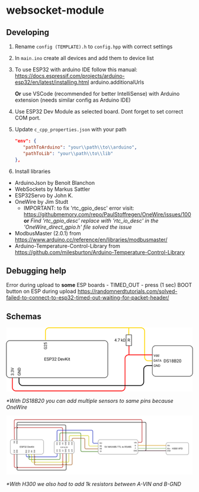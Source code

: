 # websocket-module

## Developing

1. Rename `config (TEMPLATE).h` to `config.hpp` with correct settings

1. In `main.ino` create all devices and add them to device list

1. To use ESP32 with arduino IDE follow this manual:
   https://docs.espressif.com/projects/arduino-esp32/en/latest/installing.html
   arduino.additionalUrls

   **Or** use VSCode (recommended for better IntelliSense) with Arduino extension (needs similar config as Arduino IDE)

1. Use ESP32 Dev Module as selected board. Dont forget to set correct COM port.

1. Update `c_cpp_properties.json` with your path

   ```json
   "env": {
      "pathToArduino": "your\\path\\to\\arduino",
      "pathToLib": "your\\path\\to\\lib"
   },
   ```

1. Install libraries

- ArduinoJson by Benoit Blanchon
- WebSockets by Markus Sattler
- ESP32Servo by John K.
- OneWire by Jim Studt
  - IMPORTANT: to fix 'rtc\_gpio\_desc' error visit: https://githubmemory.com/repo/PaulStoffregen/OneWire/issues/100
    **or** _Find 'rtc\_gpio\_desc' replace with 'rtc\_io\_desc' in the 'OneWire\_direct\_gpio.h' file solved the issue_
- ModbusMaster (2.0.1) from https://www.arduino.cc/reference/en/libraries/modbusmaster/
- Arduino-Temperature-Control-Library from https://github.com/milesburton/Arduino-Temperature-Control-Library

## Debugging help

Error during upload to **some** ESP boards - TIMED_OUT - press (1 sec) BOOT button on ESP during upload
https://randomnerdtutorials.com/solved-failed-to-connect-to-esp32-timed-out-waiting-for-packet-header/

## Schemas

![temp](./schemas/tempsenzor.png)

_\*With DS18B20 you can add multiple sensors to same pins because OneWire_

![h300](./schemas/h300.png)

_\*With H300 we also had to add 1k resistors between A-VIN and B-GND_
